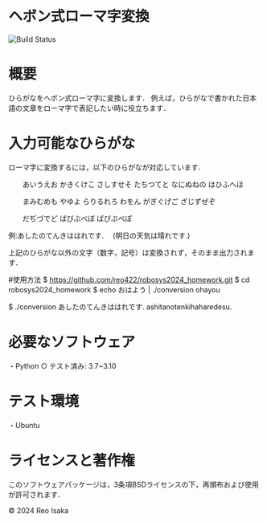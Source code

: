 # ヘボン式ローマ字変換

![Build Status](https://github.com/reo422/robosys2024_homework/actions/workflows/test.yml/badge.svg)

# 概要
ひらがなをヘボン式ローマ字に変換します．
例えば，ひらがなで書かれた日本語の文章をローマ字で表記したい時に役立ちます．

# 入力可能なひらがな
ローマ字に変換するには，以下のひらがなが対応しています．

　　あいうえお かきくけこ さしすせそ たちつてと なにぬねの はひふへほ

　　まみむめも やゆよ らりるれろ わをん がぎぐげご ざじずぜぞ

　　だぢづでど ばびぶべぼ ぱぴぷぺぽ

例:あしたのてんきははれです.　 (明日の天気は晴れです.)

上記のひらがな以外の文字（数字，記号）は変換されず，そのまま出力されます．

#使用方法
$ https://github.com/reo422/robosys2024_homework.git
$ cd robosys2024_homework
$ echo おはよう | ./conversion
ohayou

$ ./conversion
あしたのてんきははれです.
ashitanotenkihaharedesu.

# 必要なソフトウェア
・Python
    ○ テスト済み: 3.7~3.10

# テスト環境
・Ubuntu

# ライセンスと著作権
このソフトウェアパッケージは，3条項BSDライセンスの下，再頒布および使用が許可されます．

© 2024 Reo Isaka

